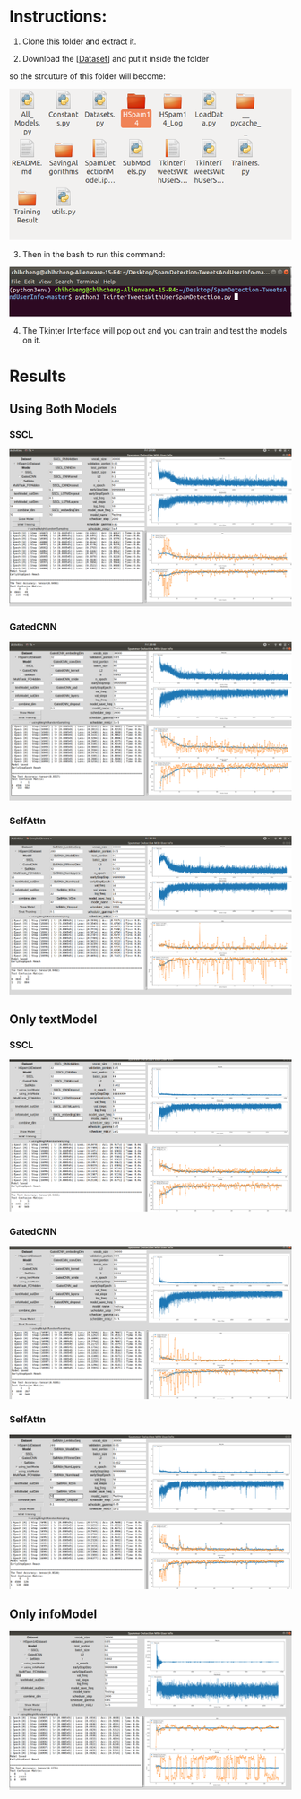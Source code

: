 


# Instructions: 

1. Clone this folder and extract it.

2. Download the [[Dataset](https://drive.google.com/file/d/127FBr3Zs7rhGT07DFohNHY6gE1MKUhrJ/view?usp=sharing)] and put it inside the folder 

so the strcuture of this folder will become:

![](https://github.com/ChihchengHsieh/SpamDetection-TweetsAndUserInfo/blob/master/Instructions/folderStructure.png?raw=true)

3. Then in the bash to run this command:

![](https://github.com/ChihchengHsieh/SpamDetection-TweetsAndUserInfo/blob/master/Instructions/commandRun.png?raw=true)

4. The Tkinter Interface will pop out and you can train and test the models on it.




# Results
## Using Both Models
### SSCL
![](https://github.com/ChihchengHsieh/SpamDetection-TweetsAndUserInfo/blob/master/TrainingResult/SSCL_MultiTask.png?raw=true)

### GatedCNN
![](https://github.com/ChihchengHsieh/SpamDetection-TweetsAndUserInfo/blob/master/TrainingResult/GatedCNN_MultiTask.png?raw=true)

### SelfAttn
![](https://github.com/ChihchengHsieh/SpamDetection-TweetsAndUserInfo/blob/master/TrainingResult/SelfAttn_MultiTask.png?raw=true)

## Only textModel

### SSCL
![](https://github.com/ChihchengHsieh/SpamDetection-TweetsAndUserInfo/blob/master/TrainingResult/textModelOnly_SSCL.png?raw=true)

### GatedCNN
![](https://github.com/ChihchengHsieh/SpamDetection-TweetsAndUserInfo/blob/master/TrainingResult/textModelOnly_GatedCNN.png.png?raw=true)

### SelfAttn
![](https://github.com/ChihchengHsieh/SpamDetection-TweetsAndUserInfo/blob/master/TrainingResult/textModelOnly_SelfAttn.png?raw=true)

## Only infoModel
![](https://github.com/ChihchengHsieh/SpamDetection-TweetsAndUserInfo/blob/master/TrainingResult/OnlyInfoModel.png?raw=true)
